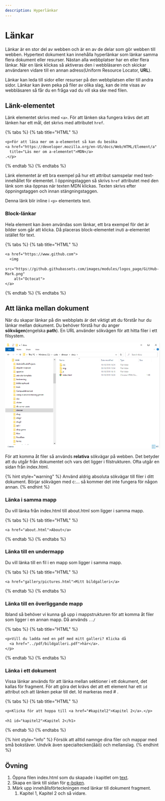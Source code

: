 ```yaml
---
description: Hyperlänkar
---
```


# Länkar

Länkar är en stor del av webben och är en av de delar som gör webben till webben. Hypertext dokument kan innehålla hyperlänkar som länkar samma flera dokument eller resurser. Nästan alla webbplatser har en eller flera länkar. När en länk klickas så aktiveras den i webbläsaren och skickar användaren vidare till en annan adress\(Uniform Resource Locator, **URL**\).

Länkar kan leda till sidor eller resurser på den webbplatsen eller till andra sidor. Länkar kan även peka på filer av olika slag, kan de inte visas av webbläsaren så får du en fråga vad du vill ska ske med filen.

## Länk-elementet

Länk elementet skrivs med `<a>`. För att länken ska fungera krävs det att länken har ett mål, det skrivs med attributet `href`.

{% tabs %}
{% tab title="HTML" %}
```markup
<p>För att läsa mer om a-elementet så kan du besöka 
<a href="https://developer.mozilla.org/en-US/docs/Web/HTML/Element/a"
  title="Läs mer om a-elementet">MDN</a>
.</p>
```
{% endtab %}
{% endtabs %}

Länk elementet är ett bra exempel på hur ett attribut samspelar med text-innehållet för elementet. I öppningstaggen så skrivs `href` attributet med den länk som ska öppnas när texten MDN klickas. Texten skrivs efter öppningstaggen och innan stängningstaggen.

Denna länk blir inline i `<p>` elementets text.

### Block-länkar

Hela element kan även användas som länkar, ett bra exempel för det är bilder som går att klicka. Då placeras block-elementet inuti a-elementet istället för text.

{% tabs %}
{% tab title="HTML" %}
```markup
<a href="https://www.github.com">
  <img 
    src="https://github.githubassets.com/images/modules/logos_page/GitHub-Mark.png"
    alt="Octocat">
</a>
```
{% endtab %}
{% endtabs %}

## Att länka mellan dokument

När du skapar länkar på din webbplats är det viktigt att du förstår hur du länkar mellan dokument. Du behöver förstå hur du anger **sökvägen**\(engelska **path**\). En URL använder sökvägen för att hitta filer i ett filsystem. 

![S&#xF6;kv&#xE4;gen till dokument i Windows Utforskaren.](../.gitbook/assets/soekvaeg.png)

För att komma åt filer så används **relativa** sökvägar på webben. Det betyder att du utgår från dokumentet och vars det ligger i filstrukturen. Ofta utgår en sidan från index.html.

{% hint style="warning" %}
Använd aldrig absoluta sökvägar till filer i ditt dokument. Börjar sökvägen med c:\... så kommer det inte fungera för någon annan.
{% endhint %}

### Länka i samma mapp

Du vill länka från index.html till about.html som ligger i samma mapp.

{% tabs %}
{% tab title="HTML" %}
```markup
<a href="about.html">About</a>
```
{% endtab %}
{% endtabs %}

### Länka till en undermapp

Du vill länka till en fil i en mapp som ligger i samma mapp. 

{% tabs %}
{% tab title="HTML" %}
```markup
<a href="gallery/pictures.html">Mitt bildgalleri</a>
```
{% endtab %}
{% endtabs %}

### Länka till en överliggande mapp

Ibland så behöver vi kunna gå upp i mappstrukturen för att komma åt filer som ligger i en annan mapp. Då används `../`

{% tabs %}
{% tab title="HTML" %}
```markup
<p>Vill du ladda ned en pdf med mitt galleri? Klicka då
  <a href="../pdf/bildgalleri.pdf">här</a>.
</p>
```
{% endtab %}
{% endtabs %}

### Länka i ett dokument

Vissa länkar används för att länka mellan sektioner i ett dokument, det kallas för fragment. För att göra det krävs det att ett element har ett `id` attribut och att länken pekar till det. Id markeras med \# .

{% tabs %}
{% tab title="HTML" %}
```markup
<p>Klicka för att hoppa till <a href="#kapitel2">Kapitel 2</a>.</p>

<h1 id="kapitel2">Kapitel 2</h1>
```
{% endtab %}
{% endtabs %}

{% hint style="info" %}
Försök att alltid namnge dina filer och mappar med små bokstäver. Undvik även specialtecken\(åäö\) och mellanslag.
{% endhint %}

## Övning

1. Öppna filen index.html som du skapade i kapitlet om [text](text.md#oevning).
2. Skapa en länk till sidan för [e-boken](https://www.gutenberg.org/files/345/345-h/345-h.htm).
3. Märk upp innehållsförteckningen med länkar till dokument fragment.
   1. Kapitel 1, Kapitel 2 och så vidare.

